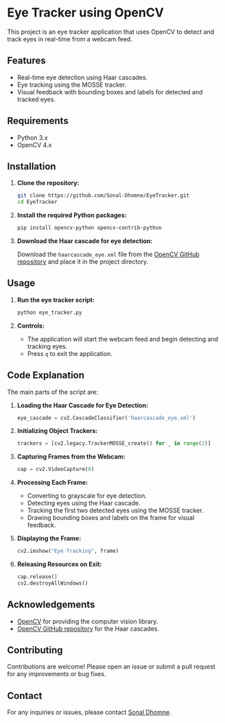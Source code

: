 # Eye Tracker using OpenCV

This project is an eye tracker application that uses OpenCV to detect and track eyes in real-time from a webcam feed.

## Features

- Real-time eye detection using Haar cascades.
- Eye tracking using the MOSSE tracker.
- Visual feedback with bounding boxes and labels for detected and tracked eyes.

## Requirements

- Python 3.x
- OpenCV 4.x

## Installation

1. **Clone the repository:**

    ```bash
    git clone https://github.com/Sonal-Dhomne/EyeTracker.git
    cd EyeTracker
    ```

2. **Install the required Python packages:**

    ```bash
    pip install opencv-python opencv-contrib-python
    ```

3. **Download the Haar cascade for eye detection:**

    Download the `haarcascade_eye.xml` file from the [OpenCV GitHub repository](https://github.com/opencv/opencv/tree/master/data/haarcascades) and place it in the project directory.

## Usage

1. **Run the eye tracker script:**

    ```bash
    python eye_tracker.py
    ```

2. **Controls:**

    - The application will start the webcam feed and begin detecting and tracking eyes.
    - Press `q` to exit the application.

## Code Explanation

The main parts of the script are:

1. **Loading the Haar Cascade for Eye Detection:**

    ```python
    eye_cascade = cv2.CascadeClassifier('haarcascade_eye.xml')
    ```

2. **Initializing Object Trackers:**

    ```python
    trackers = [cv2.legacy.TrackerMOSSE_create() for _ in range(2)]
    ```

3. **Capturing Frames from the Webcam:**

    ```python
    cap = cv2.VideoCapture(0)
    ```

4. **Processing Each Frame:**

    - Converting to grayscale for eye detection.
    - Detecting eyes using the Haar cascade.
    - Tracking the first two detected eyes using the MOSSE tracker.
    - Drawing bounding boxes and labels on the frame for visual feedback.

5. **Displaying the Frame:**

    ```python
    cv2.imshow("Eye Tracking", frame)
    ```

6. **Releasing Resources on Exit:**

    ```python
    cap.release()
    cv2.destroyAllWindows()
    ```

## Acknowledgements

- [OpenCV](https://opencv.org/) for providing the computer vision library.
- [OpenCV GitHub repository](https://github.com/opencv/opencv) for the Haar cascades.

## Contributing

Contributions are welcome! Please open an issue or submit a pull request for any improvements or bug fixes.

## Contact

For any inquiries or issues, please contact [Sonal Dhomne](mailto:sonaldhomne04work@gmail.com).
